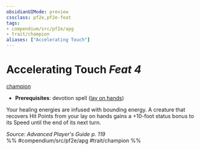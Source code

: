 ```yaml
---
obsidianUIMode: preview
cssclass: pf2e,pf2e-feat
tags:
- compendium/src/pf2e/apg
- trait/champion
aliases: ["Accelerating Touch"]
---
```

# Accelerating Touch  *Feat 4*  
[champion](../../rules/traits/champion.md)  

- **Prerequisites**: devotion spell ([lay on hands](../spells/lay-on-hands.md))

Your healing energies are infused with bounding energy. A creature that recovers Hit Points from your lay on hands gains a +10-foot status bonus to its Speed until the end of its next turn.

*Source: Advanced Player's Guide p. 119*  
%% #compendium/src/pf2e/apg #trait/champion %%